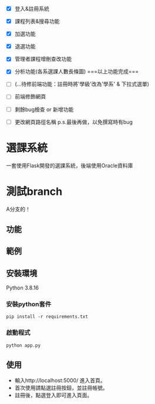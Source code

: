 - [X] 登入&註冊系統
- [X] 課程列表&搜尋功能
- [X] 加選功能
- [X] 退選功能<br>
- [X] 管理者課程增刪查改功能
- [X] 分析功能(各系選課人數長條圖)
===以上功能完成===
- [ ] (...待修前端功能：註冊時將'學級'改為'學系' & 下拉式選單)
- [ ] 前端修飾網頁
- [ ] 剩餘bug檢查 or 新增功能


- [ ] 更改網頁路徑名稱 p.s.最後再做，以免撰寫時有bug


# 選課系統
一套使用Flask開發的選課系統，後端使用Oracle資料庫
<br>
# 測試branch
A分支的！

## 功能

## 範例

## 安裝環境
Python 3.8.16
### 安裝python套件
```
pip install -r requirements.txt
```
### 啟動程式
```python=
python app.py
```

## 使用
- 輸入http://localhost:5000/ 進入首頁。
- 首次使用請點選註冊按鈕，並註冊帳號。
- 註冊後，點選登入即可進入頁面。
